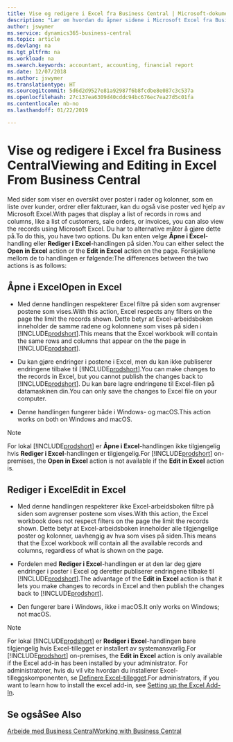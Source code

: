 ```yaml
---
title: Vise og redigere i Excel fra Business Central | Microsoft-dokumenter
description: "Lær om hvordan du åpner sidene i Microsoft Excel fra Business Central for bedre dataanalyser."
author: jswymer
ms.service: dynamics365-business-central
ms.topic: article
ms.devlang: na
ms.tgt_pltfrm: na
ms.workload: na
ms.search.keywords: accountant, accounting, financial report
ms.date: 12/07/2018
ms.author: jswymer
ms.translationtype: HT
ms.sourcegitcommit: 5d6d2d9527e81a92987f6b8fcdbe8e087c3c537a
ms.openlocfilehash: 27c137ea6309d40cddc94bc676ec7ea27d5c01fa
ms.contentlocale: nb-no
ms.lasthandoff: 01/22/2019

---
```

# <a name="viewing-and-editing-in-excel-from-business-central"></a><span data-ttu-id="3e234-103">Vise og redigere i Excel fra Business Central</span><span class="sxs-lookup"><span data-stu-id="3e234-103">Viewing and Editing in Excel From Business Central</span></span> 

<span data-ttu-id="3e234-104">Med sider som viser en oversikt over poster i rader og kolonner, som en liste over kunder, ordrer eller fakturaer, kan du også vise poster ved hjelp av Microsoft Excel.</span><span class="sxs-lookup"><span data-stu-id="3e234-104">With pages that display a list of records in rows and columns, like a list of customers, sale orders, or invoices, you can also view the records using Microsoft Excel.</span></span> <span data-ttu-id="3e234-105">Du har to alternative måter å gjøre dette på.</span><span class="sxs-lookup"><span data-stu-id="3e234-105">To do this, you have two options.</span></span> <span data-ttu-id="3e234-106">Du kan enten velge **Åpne i Excel**-handling eller **Rediger i Excel**-handlingen på siden.</span><span class="sxs-lookup"><span data-stu-id="3e234-106">You can either select the **Open in Excel** action or the **Edit in Excel** action on the page.</span></span> <span data-ttu-id="3e234-107">Forskjellene mellom de to handlingen er følgende:</span><span class="sxs-lookup"><span data-stu-id="3e234-107">The differences between the two actions is as follows:</span></span>  

## <a name="open-in-excel"></a><span data-ttu-id="3e234-108">Åpne i Excel</span><span class="sxs-lookup"><span data-stu-id="3e234-108">Open in Excel</span></span>

-    <span data-ttu-id="3e234-109">Med denne handlingen respekterer Excel filtre på siden som avgrenser postene som vises.</span><span class="sxs-lookup"><span data-stu-id="3e234-109">With this action, Excel respects any filters on the page the limit the records shown.</span></span> <span data-ttu-id="3e234-110">Dette betyr at Excel-arbeidsboken inneholder de samme radene og kolonnene som vises på siden i [!INCLUDE[prodshort](includes/prodshort.md)].</span><span class="sxs-lookup"><span data-stu-id="3e234-110">This means that the Excel workbook will contain the same rows and columns that appear on the the page in [!INCLUDE[prodshort](includes/prodshort.md)].</span></span>

-    <span data-ttu-id="3e234-111">Du kan gjøre endringer i postene i Excel, men du kan ikke publiserer endringene tilbake til [!INCLUDE[prodshort](includes/prodshort.md)].</span><span class="sxs-lookup"><span data-stu-id="3e234-111">You can make changes to the records in Excel, but you cannot publish the changes back to [!INCLUDE[prodshort](includes/prodshort.md)].</span></span> <span data-ttu-id="3e234-112">Du kan bare lagre endringene til Excel-filen på datamaskinen din.</span><span class="sxs-lookup"><span data-stu-id="3e234-112">You can only save the changes to Excel file on your computer.</span></span> 

-    <span data-ttu-id="3e234-113">Denne handlingen fungerer både i Windows- og macOS.</span><span class="sxs-lookup"><span data-stu-id="3e234-113">This action works on both on Windows and macOS.</span></span> 

>[!NOTE]
><span data-ttu-id="3e234-114">For lokal [!INCLUDE[prodshort](includes/prodshort.md)] er **Åpne i Excel**-handlingen ikke tilgjengelig hvis **Rediger i Excel**-handlingen er tilgjengelig.</span><span class="sxs-lookup"><span data-stu-id="3e234-114">For [!INCLUDE[prodshort](includes/prodshort.md)] on-premises, the **Open in Excel** action is not available if the **Edit in Excel** action is.</span></span>

## <a name="edit-in-excel"></a><span data-ttu-id="3e234-115">Rediger i Excel</span><span class="sxs-lookup"><span data-stu-id="3e234-115">Edit in Excel</span></span>

-    <span data-ttu-id="3e234-116">Med denne handlingen respekterer ikke Excel-arbeidsboken filtre på siden som avgrenser postene som vises.</span><span class="sxs-lookup"><span data-stu-id="3e234-116">With this action, the Excel workbook does not respect filters on the page the limit the records shown.</span></span> <span data-ttu-id="3e234-117">Dette betyr at Excel-arbeidsboken inneholder alle tilgjengelige poster og kolonner, uavhengig av hva som vises på siden.</span><span class="sxs-lookup"><span data-stu-id="3e234-117">This means that the Excel workbook will contain all the available records and columns, regardless of what is shown on the page.</span></span> 

-    <span data-ttu-id="3e234-118">Fordelen med **Rediger i Excel**-handlingen er at den lar deg gjøre endringer i poster i Excel og deretter publiserer endringene tilbake til [!INCLUDE[prodshort](includes/prodshort.md)].</span><span class="sxs-lookup"><span data-stu-id="3e234-118">The advantage of the **Edit in Excel** action is that it lets you make changes to records in Excel and then publish the changes back to [!INCLUDE[prodshort](includes/prodshort.md)].</span></span>

-    <span data-ttu-id="3e234-119">Den fungerer bare i Windows, ikke i macOS.</span><span class="sxs-lookup"><span data-stu-id="3e234-119">It only works on Windows; not macOS.</span></span>

>[!NOTE]
><span data-ttu-id="3e234-120">For lokal [!INCLUDE[prodshort](includes/prodshort.md)] er **Rediger i Excel**-handlingen bare tilgjengelig hvis Excel-tillegget er installert av systemansvarlig.</span><span class="sxs-lookup"><span data-stu-id="3e234-120">For [!INCLUDE[prodshort](includes/prodshort.md)] on-premises, the **Edit in Excel** action is only available if the Excel add-in has been installed by your administrator.</span></span> <span data-ttu-id="3e234-121">For administratorer, hvis du vil vite hvordan du installerer Excel-tilleggskomponenten, se [Definere Excel-tillegget](https://docs.microsoft.com/en-us/dynamics365/business-central/dev-itpro/administration/configuring-excel-addin).</span><span class="sxs-lookup"><span data-stu-id="3e234-121">For administrators, if you want to learn how to install the excel add-in, see [Setting up the Excel Add-In](https://docs.microsoft.com/en-us/dynamics365/business-central/dev-itpro/administration/configuring-excel-addin).</span></span>

## <a name="see-also"></a><span data-ttu-id="3e234-122">Se også</span><span class="sxs-lookup"><span data-stu-id="3e234-122">See Also</span></span>

[<span data-ttu-id="3e234-123">Arbeide med Business Central</span><span class="sxs-lookup"><span data-stu-id="3e234-123">Working with Business Central</span></span>](ui-work-product.md)  

